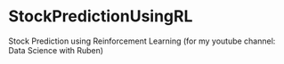 # StockPredictionUsingRL
Stock Prediction using Reinforcement Learning (for my youtube channel: Data Science with Ruben)
